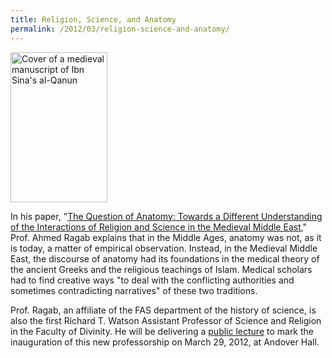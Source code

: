 ```yaml
---
title: Religion, Science, and Anatomy
permalink: /2012/03/religion-science-and-anatomy/
---
```

<img src="{{site.baseurl}}/assets/img/Avicenna_-_Canon_of_Medicine_0.jpeg" alt="Cover of a medieval manuscript of Ibn Sina's al-Qanun" title="Cover of a medieval manuscript of Ibn Sina's al-Qanun" width="155" height="240" class="floatleft">

In his paper, "[The Question of Anatomy: Towards a Different Understanding of the Interactions of Religion and Science in the Medieval Middle East](http://nrs.harvard.edu/urn-3:HUL.InstRepos:4725937)," Prof. Ahmed Ragab explains that in the Middle Ages, anatomy was not, as it is today, a matter of empirical observation. Instead, in the Medieval Middle East, the discourse of anatomy had its foundations in the medical theory of the ancient Greeks and the religious teachings of Islam. Medical scholars had to find creative ways "to deal with the conflicting authorities and sometimes contradicting narratives" of these two traditions.

Prof. Ragab, an affiliate of the FAS department of the history of science, is also the first Richard T. Watson Assistant Professor of Science and Religion in the Faculty of Divinity. He will be delivering a [public lecture](http://www.hds.harvard.edu/news-events/public-events-calendar?trumbaEmbed=view%3Devent%26eventid%3D98256160) to mark the inauguration of this new professorship on March 29, 2012, at Andover Hall.

